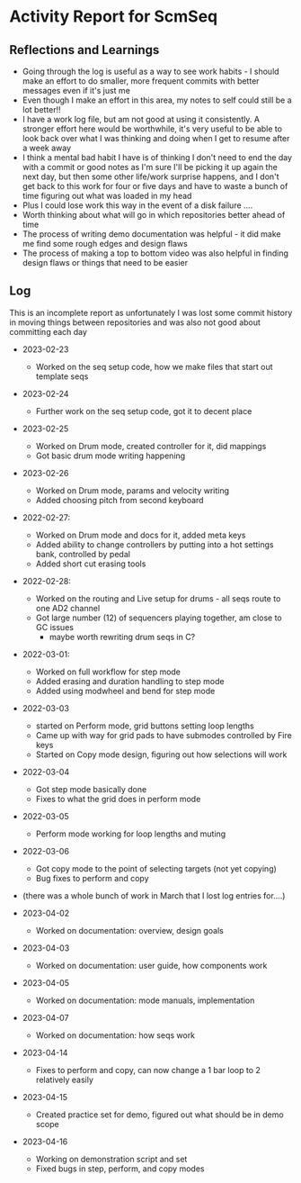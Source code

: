 # Activity Report for ScmSeq 

## Reflections and Learnings
* Going through the log is useful as a way to see work habits - I should make an effort to do smaller, more frequent commits
  with better messages even if it's just me
* Even though I make an effort in this area, my notes to self could still be a lot better!!
* I have a work log file, but am not good at using it consistently. A stronger effort here would be worthwhile,
  it's very useful to be able to look back over what I was thinking and doing when I get to resume after a week away
* I think a mental bad habit I have is of thinking I don't need to end the day with a commit or good notes
  as I'm sure I'll be picking it up again the next day, but then some other life/work surprise happens, and I don't get
  back to this work for four or five days and have to waste a bunch of time figuring out what was loaded in my head
* Plus I could lose work this way in the event of a disk failure ....
* Worth thinking about what will go in which repositories better ahead of time
* The process of writing demo documentation was helpful - it did make me find some rough edges and design flaws
* The process of making a top to bottom video was also helpful in finding design flaws or things that need to be easier 

## Log 
This is an incomplete report as unfortunately I was lost some commit history
in moving things between repositories and was also not good about committing each day

* 2023-02-23
    * Worked on the seq setup code, how we make files that start out template seqs

* 2023-02-24
    * Further work on the seq setup code, got it to decent place

* 2023-02-25
    * Worked on Drum mode, created controller for it, did mappings
    * Got basic drum mode writing happening

* 2023-02-26
    * Worked on Drum mode, params and velocity writing
    * Added choosing pitch from second keyboard

* 2022-02-27:
    * Worked on Drum mode and docs for it, added meta keys
    * Added ability to change controllers by putting into a hot settings bank, controlled by pedal
    * Added short cut erasing tools

* 2022-02-28: 
    * Worked on the routing and Live setup for drums - all seqs route to one AD2 channel
    * Got large number (12) of sequencers playing together, am close to GC issues
        * maybe worth rewriting drum seqs in C?

* 2022-03-01:
    * Worked on full workflow for step mode
    * Added erasing and duration handling to step mode
    * Added using modwheel and bend for step mode

* 2022-03-03 
    * started on Perform mode, grid buttons setting loop lengths
    * Came up with way for grid pads to have submodes controlled by Fire keys
    * Started on Copy mode design, figuring out how selections will work

* 2022-03-04
    * Got step mode basically done
    * Fixes to what the grid does in perform mode
 
* 2022-03-05
    * Perform mode working for loop lengths and muting

* 2022-03-06
    * Got copy mode to the point of selecting targets (not yet copying)
    * Bug fixes to perform and copy

* (there was a whole bunch of work in March that I lost log entries for....)

* 2023-04-02
    * Worked on documentation:  overview, design goals

* 2023-04-03
    * Worked on documentation: user guide, how components work

* 2023-04-05
    * Worked on documentation: mode manuals, implementation

* 2023-04-07
    * Worked on documentation: how seqs work

* 2023-04-14
    * Fixes to perform and copy, can now change a 1 bar loop to 2 relatively easily

* 2023-04-15
    * Created practice set for demo, figured out what should be in demo scope

* 2023-04-16
    * Working on demonstration script and set
    * Fixed bugs in step, perform, and copy modes
    

